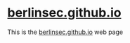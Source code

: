 # [berlinsec.github.io](https://berlinsec.github.io/)
This is the [berlinsec.github.io](https://berlinsec.github.io/) web page


